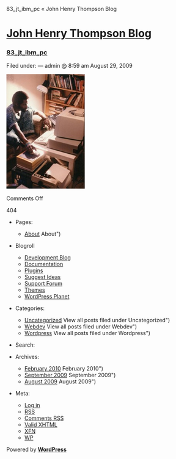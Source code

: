 83_jt_ibm_pc « John Henry Thompson Blog

# [John Henry Thompson Blog](../../index.md)

### [83_jt_ibm_pc](index.md)

Filed under: — admin @ 8:59 am August 29, 2009

[![83_jt_ibm_pc](../../wp-content/uploads/2009/08/83_jt_ibm_pc-205x300.jpg '83_jt_ibm_pc')](../../wp-content/uploads/2009/08/83_jt_ibm_pc.jpg '83_jt_ibm_pc')

Comments Off

404

- Pages:
  - [About](../index.md) About")
- Blogroll
  - [Development Blog](http://wordpress.org/development/)
  - [Documentation](http://codex.wordpress.org/)
  - [Plugins](http://wordpress.org/extend/plugins/)
  - [Suggest Ideas](http://wordpress.org/extend/ideas/)
  - [Support Forum](http://wordpress.org/support/)
  - [Themes](http://wordpress.org/extend/themes/)
  - [WordPress Planet](http://planet.wordpress.org/)
- Categories:
  - [Uncategorized](../../category/uncategorized/index.md) View all posts filed under Uncategorized")
  - [Webdev](../../category/webdev/index.md) View all posts filed under Webdev")
  - [Wordpress](../../category/wordpress/index.md) View all posts filed under Wordpress")
- Search:

- Archives:
  - [February 2010](../../2010/02/index.md) February 2010")
  - [September 2009](../../2009/09/index.md) September 2009")
  - [August 2009](../../2009/08/index.md) August 2009")
- Meta:
  - [Log in](../../wp-login.php.md)
  - [RSS](../../feed/index.rss 'Syndicate this site using RSS')
  - [Comments RSS](../../comments/feed/index.rss 'The latest comments to all posts in RSS')
  - [Valid XHTML](http://validator.w3.org/check/referer 'This page validates as XHTML 1.0 Transitional')
  - [XFN](http://gmpg.org/xfn/)
  - [WP](http://wordpress.org/ 'Powered by WordPress, state-of-the-art semantic personal publishing platform.')

Powered by [**WordPress**](http://wordpress.org/ 'Powered by WordPress, state-of-the-art semantic personal publishing platform.')
